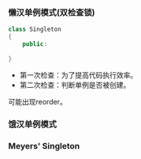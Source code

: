 ### 懒汉单例模式(双检查锁)
```cpp
class Singleton
{
    public:
    
}
```
- 第一次检查：为了提高代码执行效率。
- 第二次检查：判断单例是否被创建。

可能出现reorder。

### 饿汉单例模式



### Meyers' Singleton


